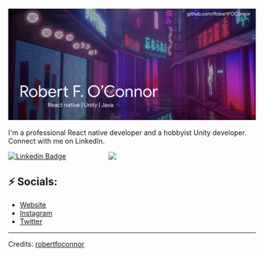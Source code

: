 ![Header image](https://raw.githubusercontent.com/robertfoconnor/robertfoconnor/master/header.png)
<!-- You can create your own header images using Canva, it has a lot of templates. If you do, use the following link https://www.canva.com/join/celeriac-tread-jellyfish -->
I'm a professional React native developer and a hobbyist Unity developer. Connect with me on LinkedIn.

<img align='right' src='https://media.giphy.com/media/mEsqfG9Zbuj7CDsroa/giphy.gif' width='300"'>


[![Linkedin Badge](https://img.shields.io/badge/-RobertFOConnor-blue?style=flat-square&logo=Linkedin&logoColor=white&link=https://www.linkedin.com/in/robert-o-connor-72b3416b/)](https://www.linkedin.com/in/robert-o-connor-72b3416b/)
## ⚡ Socials:
- [Website](bobbertoconnor.com)
- [Instagram](https://www.instagram.com/bobbertoc/)
- [Twitter](twitter.com/yellowbytegames)

-----
Credits: [robertfoconnor](https://github.com/robertfoconnor)
